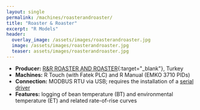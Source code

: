 ```yaml
---
layout: single
permalink: /machines/roasterandroaster/
title: "Roaster & Roaster"
excerpt: "R Models"
header:
  overlay_image: /assets/images/roasterandroaster.jpg
  image: /assets/images/roasterandroaster.jpg
  teaser: assets/images/roasterandroaster.jpg
---
```

* __Producer:__ [R&R  ROASTER AND ROASTER](https://www.roasterandroaster.com/){:target="_blank"}, Turkey
* __Machines:__ R Touch (with Fatek PLC) and R Manual (EMKO 3710 PIDs)
* __Connection:__ MODBUS RTU via USB; requires the installation of a [serial driver](/modbus_serial/)
* __Features:__ logging of bean temperature (BT) and environmental temperature (ET) and related rate-of-rise curves
